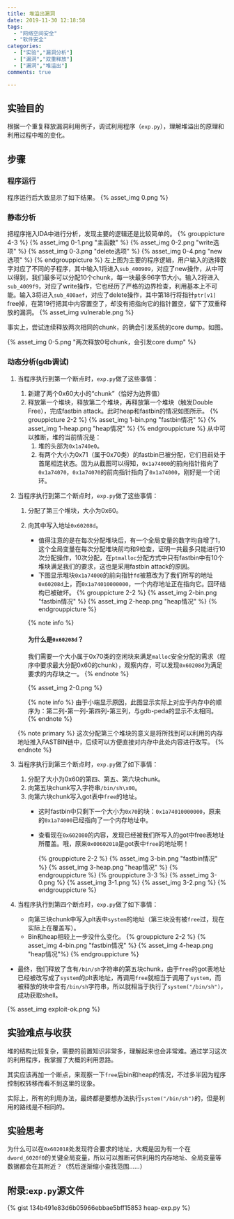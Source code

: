 ```yaml
---
title: 堆溢出漏洞 
date: 2019-11-30 12:18:58 
tags:
  - "网络空间安全"
  - "软件安全"
categories:
  - ["实验","漏洞分析"]
  - ["漏洞","双重释放"]
  - ["漏洞","堆溢出"]
comments: true

---
```


## 实验目的

根据一个重复释放漏洞利用例子，调试利用程序（`exp.py`），理解堆溢出的原理和利用过程中堆的变化。
<!-- more -->

## 步骤

### 程序运行

程序运行后大致显示了如下结果。 {% asset_img 0.png %}

### 静态分析

把程序拖入IDA中进行分析，发现主要的逻辑还是比较简单的。
{% grouppicture 4-3 %}
{% asset_img 0-1.png "主函数" %}
{% asset_img 0-2.png "write选项" %}
{% asset_img 0-3.png "delete选项" %}
{% asset_img 0-4.png "new选项" %}
{% endgrouppicture %}
左上图为主要的程序逻辑，用户输入的选择数字对应了不同的子程序，其中输入1将进入`sub_400909`，对应了new操作，从中可以得到，我们最多可以分配10个chunk，每一块最多96字节大小。输入2将进入`sub_4009f9`，对应了write操作，它也经历了严格的边界检查，利用基本上不可能。输入3将进入`sub_400aef`，对应了delete操作，其中第18行将指针`ptr[v1]` free掉，在第19行把其中内容置空了，却没有把指向它的指针置空，留下了双重释放的漏洞。
{% asset_img vulnerable.png %}

事实上，尝试连续释放两次相同的chunk，的确会引发系统的core dump。如图。

{% asset_img 0-5.png "两次释放0号chunk，会引发core dump" %}

### 动态分析(gdb调试)

1. 当程序执行到第一个断点时，`exp.py`做了这些事情：
    1. 新建了两个0x60大小的“chunk”（恰好为边界值）
    2. 释放第一个堆块，释放第二个堆块，再释放第一个堆块（触发Double Free），完成fastbin attack。此时heap和fastbin的情况如图所示。
        {% grouppicture 2-2 %} {% asset_img 1-bin.png "fastbin情况" %} {% asset_img 1-heap.png "heap情况" %} {% endgrouppicture %}
        从中可以推断，堆的当前情况是：
        1. 堆的头部为`0x1a740e0`。
        2. 有两个大小为0x71（属于0x70类）的fastbin已被分配，它们目前处于首尾相连状态。因为从截图可以得知，`0x1a74000`的前向指针指向了`0x1a74070`，`0x1a74070`的前向指针指向了`0x1a74000`，刚好是一个闭环。

2. 当程序执行到第二个断点时，`exp.py`做了这些事情：
    1. 分配了第三个堆块，大小为0x60。
    2. 向其中写入地址`0x60208d`。
        * 值得注意的是在每次分配堆块后，有一个全局变量的数字均自增了1，这个全局变量在每次分配堆块前均和9检查，证明一共最多只能进行10次分配操作，10次分配，在`ptmalloc`分配方式中只有fastbin中有10个堆块满足我们的要求，这也是采用fastbin attack的原因。
        * 下图显示堆块`0x1a74000`的前向指针`fd`被篡改为了我们所写的地址`0x60208d`上，而`0x1a74010000000`，一个内存地址正在指向它。回环结构已被破坏。
           {% grouppicture 2-2 %} {% asset_img 2-bin.png "fastbin情况" %} {% asset_img 2-heap.png "heap情况" %} {% endgrouppicture %}
       
        {% note info %}
        #### 为什么是<code>0x60208d</code>？
        我们需要一个大小属于0x70类的空闲块来满足`malloc`安全分配的需求（程序中要求最大分配0x60的chunk），观察内存，可以发现`0x60208d`为满足要求的内存块之一。 
        {% endnote %}
   
        {% asset_img 2-0.png %}
   
        {% note info %}
        由于小端显示原因，此图显示实际上对应于内存中的顺序为：第二列-第一列-第四列-第三列，与gdb-peda的显示不太相同。
        {% endnote %}

	{% note primary %}
	这次分配第三个堆块的意义是将所找到可以利用的内存地址推入FASTBIN链中，后续可以方便直接对内存中此处内容进行改写。
	{% endnote %}

3. 当程序执行到第三个断点时，`exp.py`做了如下事情：
    1. 分配了大小为0x60的第四、第五、第六块chunk。
    2. 向第五块chunk写入字符串`/bin/sh\x00`。
    3. 向第六块chunk写入got表中`free`的地址。
        - 这时fastbin中只剩下一个大小为`0x70`的块：`0x1a74010000000`，原来的`0x1a74000`已经指向了一个内存地址中。
        - 查看现在`0x602080`的内容，发现已经被我们所写入的got中free表地址所覆盖。哦，原来`0x00602018`是got表中`free`的地址啊！
       
           {% grouppicture 2-2 %} {% asset_img 3-bin.png "fastbin情况" %} {% asset_img 3-heap.png "heap情况" %} {% endgrouppicture %}
           {% grouppicture 3-3 %} {% asset_img 3-0.png %} {% asset_img 3-1.png %} {% asset_img 3-2.png %} {% endgrouppicture %}

4. 当程序执行到第四个断点时，`exp.py`做了如下事情：
    * 向第三块chunk中写入plt表中`system`的地址（第三块没有被`free`过，现在实际上在覆盖写）。
    * Bin和heap相较上一步没什么变化。
       {% grouppicture 2-2 %} {% asset_img 4-bin.png "fastbin情况" %} {% asset_img 4-heap.png "heap情况"%} {% endgrouppicture %}

* 最终，我们释放了含有`/bin/sh`字符串的第五块chunk，由于`free`的got表地址已经被改写成了`system`的plt表地址，再调用`free`就相当于调用了`system`，而被释放的块中含有`/bin/sh`字符串，所以就相当于执行了`system("/bin/sh")`，成功获取shell。

{% asset_img exploit-ok.png %}

## 实验难点与收获

堆的结构比较复杂，需要的前置知识非常多，理解起来也会非常难。通过学习这次的利用程序，我掌握了大概的利用思路。

其实应该再加一个断点，来观察一下`free`后bin和heap的情况，不过多半因为程序控制权转移而看不到这里的现象。

实际上，所有的利用办法，最终都是要想办法执行`system("/bin/sh")`的，但是利用的路线是不相同的。

## 实验思考

为什么可以在`0x602018`处发现符合要求的地址，大概是因为有一个在`dword_6020f0`的关键全局变量，所以可以推断可供利用的内存地址、全局变量等数据都会在其附近？（然后逐渐缩小查找范围……）

## 附录:`exp.py`源文件

{% gist 134b491e83d6b05966ebbae5bff15853 heap-exp.py %}
